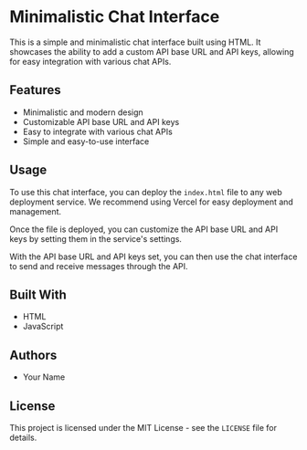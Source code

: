 Minimalistic Chat Interface
============

This is a simple and minimalistic chat interface built using HTML. It showcases the ability to add a custom API base URL and API keys, allowing for easy integration with various chat APIs.

Features
--------

* Minimalistic and modern design
* Customizable API base URL and API keys
* Easy to integrate with various chat APIs
* Simple and easy-to-use interface

Usage
-----

To use this chat interface, you can deploy the `index.html` file to any web deployment service. We recommend using Vercel for easy deployment and management.

Once the file is deployed, you can customize the API base URL and API keys by setting them in the service's settings.

With the API base URL and API keys set, you can then use the chat interface to send and receive messages through the API.

Built With
----------

* HTML
* JavaScript

Authors
-------

* Your Name

License
-------

This project is licensed under the MIT License - see the `LICENSE` file for details.
